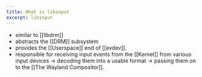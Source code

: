 ```yaml
---
title: What is libinput
excerpt: libinput
---
```

- similar to [[libdrm]]
- abstracts the [[DRM]] subsystem
- provides the [[Userspace]] end of [[evdev]].
- responsible for receiving input events from the [[Kernel]] from various input devices -> decoding them into a usable format -> passing them on to the [[The Wayland Compositor]].